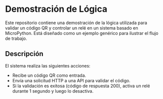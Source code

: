 # Demostración de Lógica

Este repositorio contiene una demostración de la lógica utilizada para validar un código QR y controlar un relé en un sistema basado en MicroPython. Está diseñado como un ejemplo genérico para ilustrar el flujo de trabajo.

## Descripción
El sistema realiza las siguientes acciones:
- Recibe un código QR como entrada.
- Envía una solicitud HTTP a una API para validar el código.
- Si la validación es exitosa (código de respuesta 200), activa un relé durante 1 segundo y luego lo desactiva.
